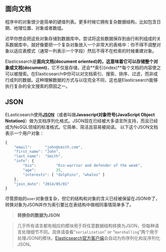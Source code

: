 ## 面向文档

程序中的对象很少是简单的键值列表。更多时候它拥有复杂数据结构，比如包含日期、地理位置、对象或者数组。

迟早你想会把这些对象存储到数据库中。尝试将这些数据保存到由行和列组成的关系数据库中，就好像要把一个复杂对象放入一个非常大的表格中：你不得不调整对象以适应表模式（通常一列表示一个字段）然后不得不在检索的时候重建对象。

Elasticsearch是**面向文档(document oriented)**的，这意味着它可以存储整个对象或**文档(document)**，它不仅是存储，还会**索引(index)**每个文档的内容使之可以被搜索。在Elasticsearch中你可以对文档索引、搜索、排序、过滤，而非成行成列的数据。这种理解数据的方式与以往完全不同，这也是Elasticsearch能够执行复杂的全文搜索的原因之一。

## JSON
ELasticsearch使用[**JSON**](http://en.wikipedia.org/wiki/Json)（或者叫做**Javascript对象符号(JavaScript
Object Notation)**）做为文档序列化格式。JSON现在已经被大多语言所支持，而且已经成为NoSQL领域的标准格式。它简单、简洁且容易被阅读。
以下这个JSON文档表示一个用户对象：

```Javascript
{
    "email":      "john@smith.com",
    "first_name": "John",
    "last_name":  "Smith",
    "info": {
        "bio":         "Eco-warrior and defender of the weak",
        "age":         25,
        "interests": [ "dolphins", "whales" ]
    },
    "join_date": "2014/05/01"
}
```

尽管原始的`user`对象很复杂，但它的结构和对象的含义已经被保留在JSON中了，转换对象为JSON并作为索引要比在表结构中做相同事情简单多了。

>**转换你的数据为JSON**

>几乎所有语言都有相应的模块用于将任意数据结构转换为JSON，但每种语言处理细节不同。具体请查看“`serialization`” or “`marshalling`”两个用于处理JSON的模块。[Elasticsearch官方客户端](http://www.elasticsearch.org/guide)会自动为你序列化和反序列化JSON。
